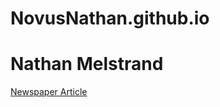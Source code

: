 # NovusNathan.github.io
<h1>Nathan Melstrand</h1>
<p><a href= "/Newspaper_Article.html">Newspaper Article</a></p>

